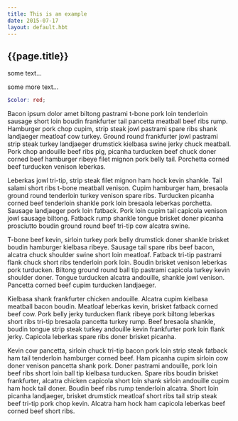 ```yaml
---
title: This is an example
date: 2015-07-17
layout: default.hbt
---
```


## {{page.title}}

some text...

some more text...


```scss
$color: red;
```

Bacon ipsum dolor amet biltong pastrami t-bone pork loin tenderloin sausage short loin boudin frankfurter tail pancetta meatball beef ribs rump. Hamburger pork chop cupim, strip steak jowl pastrami spare ribs shank landjaeger meatloaf cow turkey. Ground round frankfurter jowl pastrami strip steak turkey landjaeger drumstick kielbasa swine jerky chuck meatball. Pork chop andouille beef ribs pig, picanha turducken beef chuck doner corned beef hamburger ribeye filet mignon pork belly tail. Porchetta corned beef turducken venison leberkas.

Leberkas jowl tri-tip, strip steak filet mignon ham hock kevin shankle. Tail salami short ribs t-bone meatball venison. Cupim hamburger ham, bresaola ground round tenderloin turkey venison spare ribs. Turducken picanha corned beef tenderloin shankle pork loin bresaola leberkas porchetta. Sausage landjaeger pork loin fatback. Pork loin cupim tail capicola venison jowl sausage biltong. Fatback rump shankle tongue brisket doner picanha prosciutto boudin ground round beef tri-tip cow alcatra swine.

T-bone beef kevin, sirloin turkey pork belly drumstick doner shankle brisket boudin hamburger kielbasa ribeye. Sausage tail spare ribs beef bacon, alcatra chuck shoulder swine short loin meatloaf. Fatback tri-tip pastrami flank chuck short ribs tenderloin pork loin. Boudin brisket venison leberkas pork turducken. Biltong ground round ball tip pastrami capicola turkey kevin shoulder doner. Tongue turducken alcatra andouille, shankle jowl venison. Pancetta corned beef cupim turducken landjaeger.

Kielbasa shank frankfurter chicken andouille. Alcatra cupim kielbasa meatball bacon boudin. Meatloaf leberkas kevin, brisket fatback corned beef cow. Pork belly jerky turducken flank ribeye pork biltong leberkas short ribs tri-tip bresaola pancetta turkey rump. Beef bresaola shankle, boudin tongue strip steak turkey andouille kevin frankfurter pork loin flank jerky. Capicola leberkas spare ribs doner brisket picanha.

Kevin cow pancetta, sirloin chuck tri-tip bacon pork loin strip steak fatback ham tail tenderloin hamburger corned beef. Ham picanha cupim sirloin cow doner venison pancetta shank pork. Doner pastrami andouille, pork loin beef ribs short loin ball tip kielbasa turducken. Spare ribs boudin brisket frankfurter, alcatra chicken capicola short loin shank sirloin andouille cupim ham hock tail doner. Boudin beef ribs rump tenderloin alcatra. Short loin picanha landjaeger, brisket drumstick meatloaf short ribs tail strip steak beef tri-tip pork chop kevin. Alcatra ham hock ham capicola leberkas beef corned beef short ribs.